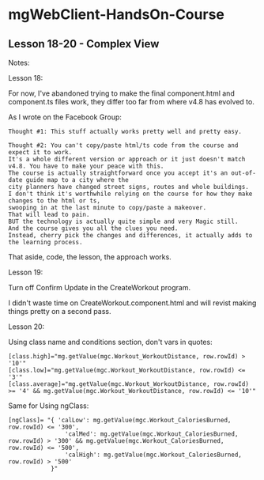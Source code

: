 # mgWebClient-HandsOn-Course
## Lesson 18-20 - Complex View


Notes:

Lesson 18:

For now, I've abandoned trying to make the final component.html and component.ts files work, they differ too far from where v4.8 has evolved to.

As I wrote on the Facebook Group:

```
Thought #1: This stuff actually works pretty well and pretty easy. 
```
```
Thought #2: You can't copy/paste html/ts code from the course and expect it to work.
It's a whole different version or approach or it just doesn't match v4.8. You have to make your peace with this. 
The course is actually straightforward once you accept it's an out-of-date guide map to a city where the 
city planners have changed street signs, routes and whole buildings. 
I don't think it's worthwhile relying on the course for how they make changes to the html or ts, 
swooping in at the last minute to copy/paste a makeover. 
That will lead to pain. 
BUT the technology is actually quite simple and very Magic still. 
And the course gives you all the clues you need. 
Instead, cherry pick the changes and differences, it actually adds to the learning process.
```

That aside, code, the lesson, the approach works.

Lesson 19:

Turn off Confirm Update in the CreateWorkout program.

I didn't waste time on CreateWorkout.component.html and will revist making things pretty on a second pass.

Lesson 20:

Using class name and conditions section, don't vars in quotes:

```
[class.high]="mg.getValue(mgc.Workout_WorkoutDistance, row.rowId) > '10'"
[class.low]="mg.getValue(mgc.Workout_WorkoutDistance, row.rowId) <= '3'"
[class.average]="mg.getValue(mgc.Workout_WorkoutDistance, row.rowId) >= '4' && mg.getValue(mgc.Workout_WorkoutDistance, row.rowId) <= '10'"
```

Same for Using ngClass:

```
[ngClass]= "{ 'calLow': mg.getValue(mgc.Workout_CaloriesBurned, row.rowId) <= '300',
                'calMed': mg.getValue(mgc.Workout_CaloriesBurned, row.rowId) > '300' && mg.getValue(mgc.Workout_CaloriesBurned, row.rowId) <= '500',
                'calHigh': mg.getValue(mgc.Workout_CaloriesBurned, row.rowId) > '500'
            }"
```
